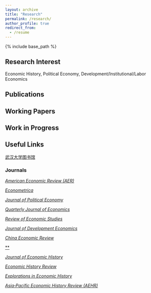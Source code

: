 ```yaml
---
layout: archive
title: "Research"
permalink: /research/
author_profile: true
redirect_from:
  - /resume
---
```


{% include base_path %}

## Research Interest

Economic History, Political Economy, Development/Institutional/Labor Economics

## Publications

## Working Papers


## Work in Progress

## Useful Links

[武汉大学图书馆](https://www.lib.whu.edu.cn/)

### Journals

[*American Economic Review (AER)*](https://www.aeaweb.org/journals/aer)

[*Econometrica*](https://onlinelibrary.wiley.com/journal/14680262)

[*Journal of Political Economy*](https://www.journals.uchicago.edu/toc/jpe/current)

[*Quarterly Journal of Economics*](https://academic.oup.com/qje)

[*Review of Economic Studies*](https://academic.oup.com/restud?login=true)


[*Journal of Development Economics*](https://www.sciencedirect.com/journal/journal-of-development-economics)

  


[*China Economic Review*](https://www.sciencedirect.com/journal/china-economic-review/special-issues)

[**]()

  

[*Journal of Economic History*](https://www.cambridge.org/core/journals/journal-of-economic-history)

[*Economic History Review*](https://onlinelibrary.wiley.com/journal/14680289)

[*Explorations in Economic History*](https://www.sciencedirect.com/journal/explorations-in-economic-history)

[*Asia‐Pacific Economic History Review (AEHR)*](https://onlinelibrary.wiley.com/journal/2832157x)
